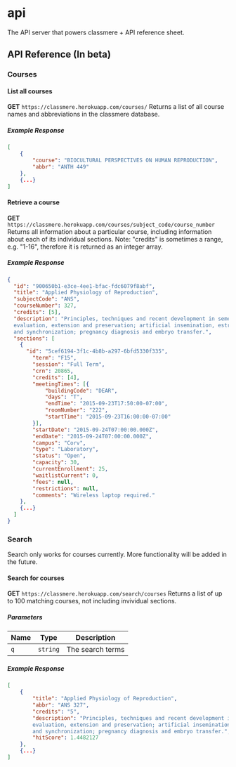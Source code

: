 # api
The API server that powers classmere + API reference sheet.

## API Reference (In beta)
### Courses
#### List all courses
**GET** `https://classmere.herokuapp.com/courses/`
Returns a list of all course names and abbreviations in the classmere database.
##### Example Response
```json
[
	{
		"course": "BIOCULTURAL PERSPECTIVES ON HUMAN REPRODUCTION",
		"abbr": "ANTH 449"
	},
	{...}
]
```

#### Retrieve a course
**GET** `https://classmere.herokuapp.com/courses/subject_code/course_number`
Returns all information about a particular course, including information about each of its individual sections.
Note: "credits" is sometimes a range, e.g. "1-16", therefore it is returned as an integer array.
##### Example Response
```json
{
  "id": "900650b1-e3ce-4ee1-bfac-fdc6079f8abf",
  "title": "Applied Physiology of Reproduction",
  "subjectCode": "ANS",
  "courseNumber": 327,
  "credits": [5],
  "description": "Principles, techniques and recent development in semen collection, 
  evaluation, extension and preservation; artificial insemination, estrus detection 
  and synchronization; pregnancy diagnosis and embryo transfer.",
  "sections": [
    {
      "id": "5cef6194-3f1c-4b8b-a297-6bfd5330f335",
        "term": "F15",
        "session": "Full Term",
        "crn": 20865,
        "credits": [4],
        "meetingTimes": [{
            "buildingCode": "DEAR",
            "days": "T",
            "endTime": "2015-09-23T17:50:00-07:00",
            "roomNumber": "222",
            "startTime": "2015-09-23T16:00:00-07:00"
        }],
        "startDate": "2015-09-24T07:00:00.000Z",
        "endDate": "2015-09-24T07:00:00.000Z",
        "campus": "Corv",
        "type": "Laboratory",
        "status": "Open",
        "capacity": 30,
        "currentEnrollment": 25,
        "waitlistCurrent": 0,
        "fees": null,
        "restrictions": null,
        "comments": "Wireless laptop required."
    },
    {...}
  ]
}
```

### Search
Search only works for courses currently. More functionality will be added in the future.
#### Search for courses
**GET** `https://classmere.herokuapp.com/search/courses`
Returns a list of up to 100 matching courses, not including invividual sections.
##### Parameters
| Name   | Type     | Description           |
| ------ | -------- | --------------------- |
| `q`    | `string` | The search terms      |
##### Example Response
```json
[
	{
		"title": "Applied Physiology of Reproduction",
		"abbr": "ANS 327",
		"credits": "5",
		"description": "Principles, techniques and recent development in semen collection, 
		evaluation, extension and preservation; artificial insemination, estrus detection 
		and synchronization; pregnancy diagnosis and embryo transfer.",
		"hitScore": 1.4482127
	},
	{...}
]
```
